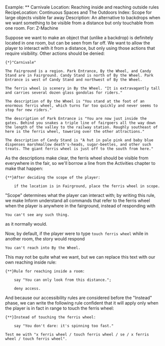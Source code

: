 Example: ** Carnivale
Location: Reaching inside and reaching outside rules
RecipeLocation: Continuous Spaces and The Outdoors
Index: Scope for large objects visible far away
Description: An alternative to backdrops when we want something to be visible from a distance but only touchable from one room.
For: Z-Machine

  
Suppose we want to make an object that (unlike a backdrop) is definitely located in one room, but can be seen from far off. We want to allow the player to interact with it from a distance, but only using those actions that require visibility. Other actions should be denied:

  

``` inform7
{*}"Carnivale"

The Fairground is a region. Park Entrance, By the Wheel, and Candy Stand are in Fairground. Candy Stand is north of By the Wheel. Park Entrance is west of Candy Stand and northwest of By the Wheel.

The ferris wheel is scenery in By the Wheel. "It is extravagantly tall and carries several dozen glass gondolas for riders."

The description of By the Wheel is "You stand at the foot of an enormous ferris wheel, which turns far too quickly and never seems to stop for new riders."

The description of Park Entrance is "You are now just inside the gates. Behind you snakes a triple line of fairgoers all the way down the length of the valley to the railway station. Roughly southeast of here is the ferris wheel, towering over the other attractions."

The description of Candy Stand is "A hut in pale pink and baby blue dispenses marshmallow death's-heads, sugar-beetles, and other such treats. The giant ferris wheel is just off to the south from here."
```

  
As the descriptions make clear, the ferris wheel should be visible from everywhere in the fair, so we'll borrow a line from the Activities chapter to make that happen:

  

``` inform7
{**}After deciding the scope of the player:

	if the location is in Fairground, place the ferris wheel in scope.
```

  
"Scope" determines what the player can interact with; by writing this rule, we make Inform understand all commands that refer to the ferris wheel when the player is anywhere in the fairground, instead of responding with

  

``` inform7
You can't see any such thing.
```

  
as it normally would.

  
Now, by default, if the player were to type ``touch ferris wheel`` while in another room, the story would respond

  

``` inform7
You can't reach into By the Wheel.
```

  
This may not be quite what we want, but we can replace this text with our own reaching inside rule:

  

``` inform7
{**}Rule for reaching inside a room:

	say "You can only look from this distance.";

	deny access.
```

  
And because our accessibility rules are considered before the "Instead" phase, we can write the following rule confident that it will apply only when the player is in fact in range to touch the ferris wheel:

  

``` inform7
{**}Instead of touching the ferris wheel:

	say "You don't dare: it's spinning too fast."

Test me with "x ferris wheel / touch ferris wheel / se / x ferris wheel / touch ferris wheel".
```

